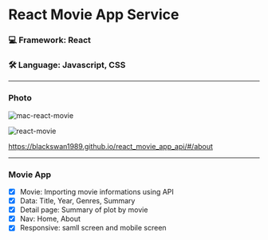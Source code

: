 # React Movie App Service

### 💻 Framework: React

### 🛠 Language: Javascript, CSS

---

### Photo

![mac-react-movie](https://user-images.githubusercontent.com/67410919/98637090-55081d00-236b-11eb-9026-70329cef611a.png)

![react-movie](https://user-images.githubusercontent.com/67410919/98647493-45430580-2378-11eb-9ed9-6e06907603bf.png)

https://blackswan1989.github.io/react_movie_app_api/#/about

---

### Movie App

- [x] Movie: Importing movie informations using API
- [x] Data: Title, Year, Genres, Summary
- [x] Detail page: Summary of plot by movie
- [x] Nav: Home, About
- [x] Responsive: samll screen and mobile screen
